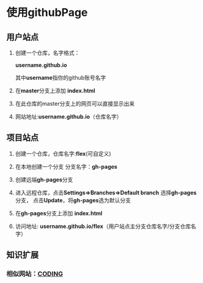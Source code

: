 # 使用githubPage 
## 用户站点

1. 创建一个仓库，名字格式：

    **username.github.io**

    其中**username**指你的github账号名字

2. 在**master**分支上添加 **index.html**

3. 在此仓库的master分支上的网页可以直接显示出来

4. 网站地址:**username.github.io**（仓库名字）


## 项目站点
1. 创建一个仓库，仓库名字:**flex**(可自定义)

2. 在本地创建一个分支 分支名字：**gh-pages**

3. 创建远端**gh-pages**分支

4. 进入远程仓库，点击**Settings=>Branches=>Default branch** 选择**gh-pages**分支， 点击**Update**，将**gh-pages**选为默认分支

5. 在**gh-pages**分支上添加 **index.html**

6. 访问地址: **username.github.io/flex**（用户站点主分支仓库名字/分支仓库名字）

## 知识扩展
  ### 相似网站：**[CODING](https://coding.net/)**

